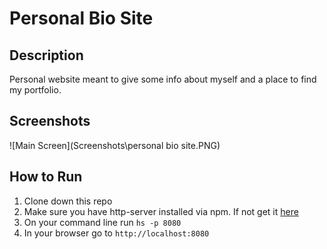 # Personal Bio Site

## Description

Personal website meant to give some info about myself and a place to find my portfolio.

## Screenshots

![Main Screen](Screenshots\personal bio site.PNG)


## How to Run

1. Clone down this repo
1. Make sure you have http-server installed via npm. If not get it
   [here](https://www.npmjs.com/package/http-server)
1. On your command line run `hs -p 8080`
1. In your browser go to `http://localhost:8080`
